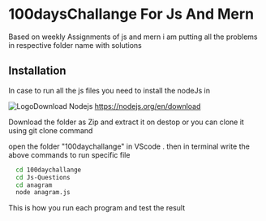 # 100daysChallange For Js And Mern

Based on weekly Assignments of js and mern i am putting
all the problems in respective folder name with solutions

## Installation

In case to run all the js files
you need to install the nodeJs in

![Logo](https://nodejs.org/static/images/favicons/favicon.png)Download Nodejs https://nodejs.org/en/download

Download the folder as Zip and extract it on destop or you can clone it using git clone command

open the folder "100daychallange" in VScode .
then in terminal write the above commands to run specific file

```bash
  cd 100daychallange
  cd Js-Questions
  cd anagram
  node anagram.js
```

This is how you run each program and test the result
